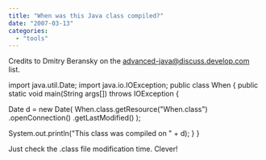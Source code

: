 ```yaml
---
title: "When was this Java class compiled?"
date: "2007-03-13"
categories: 
  - "tools"
---
```


Credits to Dmitry Beransky on the [advanced-java@discuss.develop.com](http://discuss.develop.com/advanced-java.html) list.

import java.util.Date;
import java.io.IOException;
public class When {
public static void main(String args\[\]) throws IOException {

Date d =
new Date(
When.class.getResource("When.class")
.openConnection()
.getLastModified()
);

System.out.println("This class was compiled on " + d);
}
}

Just check the .class file modification time. Clever!
